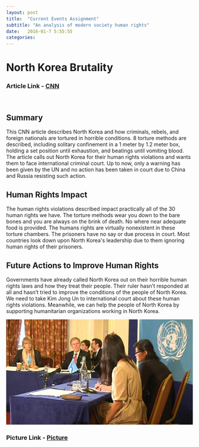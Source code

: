 ```yaml
---
layout: post
title:  "Current Events Assignment"
subtitle: "An analysis of modern society human rights"
date:   2016-01-7 5:55:55
categories:
---
```


# North Korea Brutality

### Article Link - [CNN](http://www.cnn.com/2015/12/10/asia/un-north-korea-meeting/)
<br>

## Summary

This CNN article describes North Korea and how criminals, rebels, and foreign nationals are tortured in horrible conditions. 8 torture methods are described, including solitary confinement in a 1 meter by 1.2 meter box, holding a set position until exhaustion, and beatings until vomiting blood. The article calls out North Korea for their human rights violations and wants them to face international criminal court. Up to now, only a warning has been given by the UN and no action has been taken in court due to China and Russia resisting such action.

## Human Rights Impact

The human rights violations described impact practically all of the 30 human rights we have. The torture methods wear you down to the bare bones and you are always on the brink of death. No where near adequate food is provided. The humans rights are virtually nonexistent in these torture chambers. The prisoners have no say or due process in court. Most countries look down upon North Korea's leadership due to them ignoring human rights of their prisoners.

## Future Actions to Improve Human Rights

Governments have already called North Korea out on their horrible human rights laws and how they treat their people. Their ruler hasn’t responded at all and hasn’t tried to improve the conditions of the people of North Korea. We need to take Kim Jong Un to international court about these human rights violations. Meanwhile, we can help the people of North Korea by supporting humanitarian organizations working in North Korea.

![Alt text](/pic1.jpeg)

### Picture Link - [Picture](http://cdn.newsapi.com.au/image/v1/external?url=http%3A%2F%2Fcontent6.video.news.com.au%2FwyOW9udDrnh8M27S6cym-BARBfOQ78L5%2Fpromo253965594&width=650&api_key=kq7wnrk4eun47vz9c5xuj3mc)
